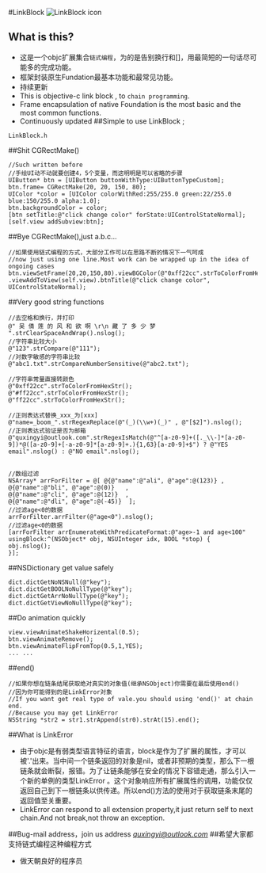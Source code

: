 #LinkBlock
![LinkBlock icon](http://ico.ooopic.com/ajax/iconpng/?id=98399.png)

## What is this?
* 这是一个objc扩展集合`链式编程`，为的是告别换行和[]，用最简短的一句话尽可能多的完成功能。
* 框架封装原生Fundation最基本功能和最常见功能。
* 持续更新
* This is objective-c link block , to `chain programming`.
* Frame encapsulation of native Foundation is the most basic and the most common functions.
* Continuously updated
##Simple to use LinkBlock ;
```objc
LinkBlock.h
```

##Shit CGRectMake()
```objc
//Such written before 
//手绘UI动不动就要创建4，5个变量，而这明明是可以省略的步骤
UIButton* btn = [UIButton buttonWithType:UIButtonTypeCustom];
btn.frame= CGRectMake(20, 20, 150, 80);
UIColor *color = [UIColor colorWithRed:255/255.0 green:22/255.0 blue:150/255.0 alpha:1.0];
btn.backgroundColor = color;
[btn setTitle:@"click change color" forState:UIControlStateNormal];
[self.view addSubview:btn];
```
##Bye CGRectMake(),just a.b.c...
```objc
//如果使用链式编程的方式，大部分工作可以在思路不断的情况下一气呵成
//now just using one line.Most work can be wrapped up in the idea of ​​ongoing cases
btn.viewSetFrame(20,20,150,80).viewBGColor(@"0xff22cc".strToColorFromHexStr())
.viewAddToView(self.view).btnTitle(@"click change color", UIControlStateNormal);
```
##Very good string functions
```objc
//去空格和换行，并打印
@" 吴 倩 莲 的 风 和 欲 啊 \r\n 藏 了 多 少 梦 ".strClearSpaceAndWrap().nslog();
//字符串比较大小
@"123".strCompare(@"111");
//对数字敏感的字符串比较
@"abc1.txt".strCompareNumberSensitive(@"abc2.txt");

//字符串常量直接转颜色
@"0xff22cc".strToColorFromHexStr();
@"#ff22cc".strToColorFromHexStr();
@"ff22cc".strToColorFromHexStr();

//正则表达式替换_xxx_为[xxx]
@"name=_boom_".strRegexReplace(@"(_)(\\w+)(_)" , @"[$2]").nslog();
//正则表达式验证是否为邮箱
@"quxingyi@outlook.com".strRegexIsMatch(@"^[a-z0-9]+([._\\-]*[a-z0-9])*@([a-z0-9]+[-a-z0-9]*[a-z0-9]+.){1,63}[a-z0-9]+$") ? @"YES email".nslog() : @"NO email".nslog();


//数组过滤
NSArray* arrForFilter = @[ @{@"name":@"ali", @"age":@(123)} ,
@{@"name":@"bli", @"age":@(0)}   ,
@{@"name":@"cli", @"age":@(12)}  ,
@{@"name":@"dli", @"age":@(-45)}  ];
//过滤age<0的数据
arrForFilter.arrFilter(@"age<0").nslog();
//过滤age<0的数据
[arrForFilter arrEnumerateWithPredicateFormat:@"age>-1 and age<100"
usingBlock:^(NSObject* obj, NSUInteger idx, BOOL *stop) {
obj.nslog();
}];
```
##NSDictionary get value safely
```objc
dict.dictGetNoNSNull(@"key");
dict.dictGetBOOLNoNullType(@"key");
dict.dictGetArrNoNullType(@"key");
dict.dictGetViewNoNullType(@"key");
```
##Do animation quickly
```objc
view.viewAnimateShakeHorizental(0.5);
btn.viewAnimateRemove();
btn.viewAnimateFlipFromTop(0.5,1,YES);
... ...
```
##end()
```objc
//如果你想在链条结尾获取绝对真实的对象值(继承NSObject)你需要在最后使用end()
//因为你可能得到的是LinkError对象
//If you want get real type of vale.you should using 'end()' at chain end.
//Because you may get LinkError
NSString *str2 = str1.strAppend(str0).strAt(15).end();
```

##What is LinkError
* 由于objc是有弱类型语言特征的语言，block是作为了扩展的属性，才可以被'.'出来。当中间一个链条返回的对象是nil，或者非预期的类型，那么下一根链条就会断裂，报错。为了让链条能够在安全的情况下容错走通，那么引入一个新的单例的类型LinkError
。这个对象响应所有扩展属性的调用，功能仅仅返回自己到下一根链条以供传递。所以end()方法的使用对于获取链条末尾的返回值至关重要。
* LinkError can respond to all extension property,it just return self to next chain.And not break,not throw an exception.

##Bug-mail address，join us address  *[quxingyi@outlook.com](quxingyi@outlook.com)*
##希望大家都支持链式编程这种编程方式
* 做天朝良好的程序员